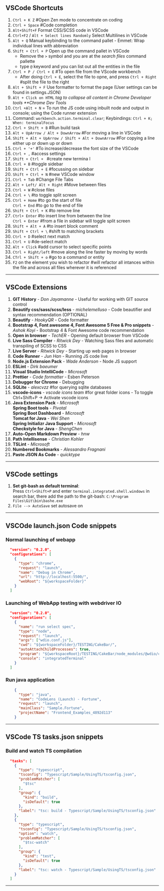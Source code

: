 ## VSCode Shortcuts

1. `Ctrl + K Z` #Open Zen mode to concentrate on coding
1. `Ctrl + Space` #Code completion
1. `Alt+Shift+F` Format CSS/SCSS code in VSCode
2. `Ctrl+F2` / `Alt + Select lines Randomly` Select Multilines in VSCode
3. `Alt + Q` Manual keybinding to the command pallet - Emmet: Wrap individual lines with abbreviation
4. `Shift + Ctrl + P` Open up the command pallet in VSCode
    - Remove the `>` symbol and you are at the _search files_ command pallette
    - type `@` keyword and you can list out all the entities in the file
5. `Ctrl + P / Ctrl + E` #To open file from the VScode workbench
    - After doing `Ctrl + E`, select the file to opne, and press `Ctrl + Right` #split the file to the right
5. `Alt + Shift + F` Use formatter to format the page (User settings can be found in settings.JSON)
6. `Alt + Click on HTML` _tag to collapse all content in Chrome Developer tools \*\*Chrome Dev Tools_
7. `Ctrl +Alt + N` = To run the JS code using inbuilt node and output in console; using the Code runner extension
8. Command: `workbench.action.terminal.clear`; Keybindings: `Ctrl + K; When: terminalFocus`
10. `Ctrl + Shift + B` #Run build task
11. `Alt + UpArrow / Alt + DownArrow` #For moving a line in VSCode
12. `Shift + Alt + UpArrow / Shift + Alt + DownArrow` #For copying a line either up or down
up or down
12. `Ctrl + '+'` #To increase/decrease the font size of the VSCode
13. `Ctrl + ,` #access settings
14. ``Shift + Ctrl + `` #create new termina l
15. `Ctrl + B` #toggle sidebar
16. `Shift + Ctrl + E` #focussing on sidebar
16. `Shift + Ctrl + N` #new VSCode window
17. `Ctrl + Tab` #Change File Tabs
18. `Alt + Left/ Alt + Right` #Move between files
18. `Ctrl + W` #close files
19. `Ctrl + \` #to toggle split screen
20. `Ctrl + Home` #to go the start of file   
    `Ctrl + End` #to go to the end of file
21. `Shift + Ctrl + K` #to remove line
22. `Ctrl+ Enter` #to insert line from between the line   
    `Ctrl + Enter` #from a file in sidebar will toggle split screen
24. `Shift + Alt + A` #to insert block comment
24. `Shift + Ctrl + \` #shift to matching brackets
25. `Ctrl + D` #select next match 
26. `Ctrl + U` #de-select match
27. `Alt + Click` #add cursor to select specific points
28. `Ctrl + Right/left` #move along the line faster by moving by words
29. `CTrl + Shift + o` #go to a command or entity
30. `F2` on the element you wish to refactor #will refactor all intances within the file and across all files wherever it is referenced





---

## VSCode Extensions

1. **GIT History** - _Don Jayamanne_ - Useful for working with GIT source control
2. **Beautify css/sass/scss/less** - _michelemelluso_ - Code beautifier and syntax recommendation (OPTIONAL)
3. **Beautify** - _HookyQR_ - Code formatter
4. **Bootstrap 4, Font awesome 4, Font Awesome 5 Free & Pro snippets** - _Ashok Koyi_ - Bootstrap 4 & Font Awesome code recommendation
5. **Open in browser** - _TechER_ - Opening default browser from VSCode
6. **Live Sass Compiler** - _Ritwick Dey_ - Watching Sass files and automatic transpiling of SCSS to CSS
7. **Live Server** - _Ritwick Dey_ - Starting up web pages in browser
8. **Code Runner** - _Jun Han_ - Running JS code live
9. **Node.js Extension Pack** - _Wade Anderson_ - Node JS support
10. **ESLint** - _Dirk baeumer_
11. **Visual Studio IntelliCode** - _Microsoft_
12. **Prettier** - _Code formatter_ - Esben Peterson
13. **Debugger for Chrome** - Debugging
14. **SQLite** - _alexcvzz_ #for querying sqlite databases
15. **vscode-icons** - _vscode icons team_ #for great folder icons - To toggle Ctrl+Shift+P -> Activate vscode icons
16. **Java Extension Pack** - _Microsoft_  
    **Spring Boot tools** - _Pivotal_  
    **Spring Boot Dashboard** - _Microsoft_  
    **Tomcat for Java** - _Wei Shen_  
    **Spring Initializr Java Support** - _Microsoft_  
    **Checkstyle for Java** - _ShengChen_  
17. **Auto-Open Markdown Preview** - _hnw_  
18. **Path Intellisense** - _Christian Kohler_
19. **TSLint** - _Microsoft_
20. **Numbered Bookmarks** - _Alessandro Fragnani_
21. **Paste JSON As Code** - _quicktype_

---
## VSCode settings

1. **Set git-bash as default terminal**:   
Press `Ctrl+Shift+P` and enter `terminal.integrated.shell.windows` in search bar, there add the path to the git-bash: `C:\Program Files\Git\bin\bashe.exe`
2. `File --> AutoSave` set autosave on 

---

## VSCOde launch.json Code snippets

### Normal launching of webapp

```json
  "version": "0.2.0",
  "configurations": [
    {
      "type": "chrome",
      "request": "launch",
      "name": "Debug in Chrome",
      "url": "http://localhost:5500/",
      "webRoot": "${workspaceFolder}"
    }
  ]
```

### Launching of WebApp testing with webdriver IO
```json
  "version": "0.2.0",
  "configurations": [
    {
      "name": "run select spec",
      "type": "node",
      "request": "launch",
      "args": ["wdio.conf.js"],
      "cwd": "${workspaceFolder}/TESTING/CakeBar/",
      "autoAttachChildProcesses": true,
      "program": "${workspaceRoot}/TESTING/CakeBar/node_modules/@wdio/cli/bin/wdio.js",
      "console": "integratedTerminal"
    }
  ]  
```

### Run java application
```json
    {
      "type": "java",
      "name": "CodeLens (Launch) - Fortune",
      "request": "launch",
      "mainClass": "Sample.Fortune",
      "projectName": "Frontend_Examples_4892d113"
    }
```

---
## VSCode TS tasks.json snippets

### Build and watch TS compilation 
```json
  "tasks": [
    {
      "type": "typescript",
      "tsconfig": "Typescript/Sample/UsingTS/tsconfig.json",
      "problemMatcher": [
        "$tsc"
      ],
      "group": {
        "kind": "build",
        "isDefault": true
      },
      "label": "tsc: build - Typescript/Sample/UsingTS/tsconfig.json"
    },
    {
      "type": "typescript",
      "tsconfig": "Typescript/Sample/UsingTS/tsconfig.json",
      "option": "watch",
      "problemMatcher": [
        "$tsc-watch"
      ],
      "group": {
        "kind": "test",
        "isDefault": true
      },
      "label": "tsc: watch - Typescript/Sample/UsingTS/tsconfig.json"
    }
  ]
```


---